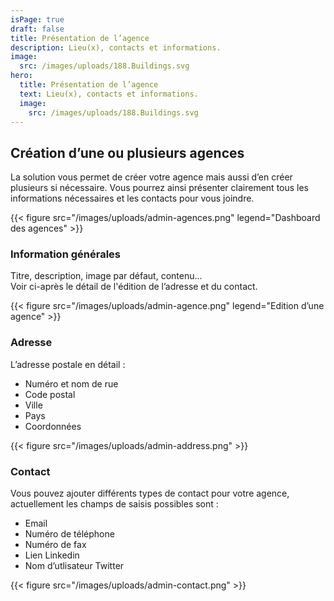 ```yaml
---
isPage: true
draft: false
title: Présentation de l’agence
description: Lieu(x), contacts et informations.
image:
  src: /images/uploads/188.Buildings.svg
hero: 
  title: Présentation de l’agence
  text: Lieu(x), contacts et informations.
  image:
    src: /images/uploads/188.Buildings.svg
---
```


## Création d’une ou plusieurs agences
La solution vous permet de créer votre agence mais aussi d’en créer plusieurs si nécessaire. Vous pourrez ainsi présenter clairement tous les informations nécessaires et les contacts pour vous joindre.

{{< figure src="/images/uploads/admin-agences.png" legend="Dashboard des agences" >}}

### Information générales
Titre, description, image par défaut, contenu…\
Voir ci-après le détail de l'édition de l’adresse et du contact.

{{< figure src="/images/uploads/admin-agence.png" legend="Edition d’une agence" >}}

### Adresse
L’adresse postale en détail :
* Numéro et nom de rue  
* Code postal
* Ville
* Pays
* Coordonnées

{{< figure src="/images/uploads/admin-address.png" >}}

### Contact
Vous pouvez ajouter différents types de contact pour votre agence, actuellement les champs de saisis possibles sont :
* Email  
* Numéro de téléphone
* Numéro de fax
* Lien Linkedin
* Nom d’utlisateur Twitter

{{< figure src="/images/uploads/admin-contact.png" >}}
